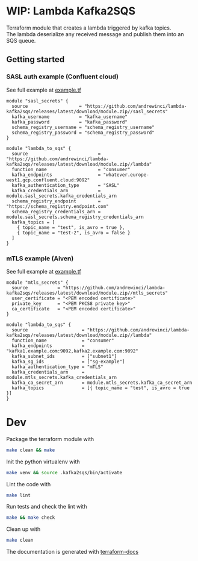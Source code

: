 # WIP: Lambda Kafka2SQS

Terraform module that creates a lambda triggered by kafka topics.  
The lambda deserialize any received message and publish them into an SQS queue.

## Getting started

### SASL auth example (Confluent cloud)

See full example at [example.tf](./examples/sasl/main.tf)

```hcl
module "sasl_secrets" {
  source                   = "https://github.com/andrewinci/lambda-kafka2sqs/releases/latest/download/module.zip//sasl_secrets"
  kafka_username           = "kafka_username"
  kafka_password           = "kafka_password"
  schema_registry_username = "schema_registry_username"
  schema_registry_password = "schema_registry_password"
}

module "lambda_to_sqs" {
  source                          = "https://github.com/andrewinci/lambda-kafka2sqs/releases/latest/download/module.zip//lambda"
  function_name                   = "consumer"
  kafka_endpoints                 = "whatever.europe-west1.gcp.confluent.cloud:9092"
  kafka_authentication_type       = "SASL"
  kafka_credentials_arn           = module.sasl_secrets.kafka_credentials_arn
  schema_registry_endpoint        = "https://schema_registry.endpoint.com"
  schema_registry_credentials_arn = module.sasl_secrets.schema_registry_credentials_arn
  kafka_topics = [
    { topic_name = "test", is_avro = true },
    { topic_name = "test-2", is_avro = false }
  ]
}
```

### mTLS example (Aiven)

See full example at [example.tf](./examples/mtls/main.tf)

```hcl
module "mtls_secrets" {
  source           = "https://github.com/andrewinci/lambda-kafka2sqs/releases/latest/download/module.zip//mtls_secrets"
  user_certificate = "<PEM encoded certificate>"
  private_key      = "<PEM PKCS8 private key>"
  ca_certificate   = "<PEM encoded certificate>"
}

module "lambda_to_sqs" {
  source                    = "https://github.com/andrewinci/lambda-kafka2sqs/releases/latest/download/module.zip//lambda"
  function_name             = "consumer"
  kafka_endpoints           = "kafka1.example.com:9092,kafka2.example.com:9092"
  kafka_subnet_ids          = ["subnet1"]
  kafka_sg_ids              = ["sg-example"]
  kafka_authentication_type = "mTLS"
  kafka_credentials_arn     = module.mtls_secrets.kafka_credentials_arn
  kafka_ca_secret_arn       = module.mtls_secrets.kafka_ca_secret_arn
  kafka_topics              = [{ topic_name = "test", is_avro = true }]
}
```

# Dev

Package the terraform module with
```bash
make clean && make
```

Init the python virtualenv with
```bash
make venv && source .kafka2sqs/bin/activate
```

Lint the code with
```bash
make lint
```

Run tests and check the lint with
```bash
make && make check
```

Clean up with
```bash
make clean
```

The documentation is generated with [terraform-docs](https://terraform-docs.io/) 